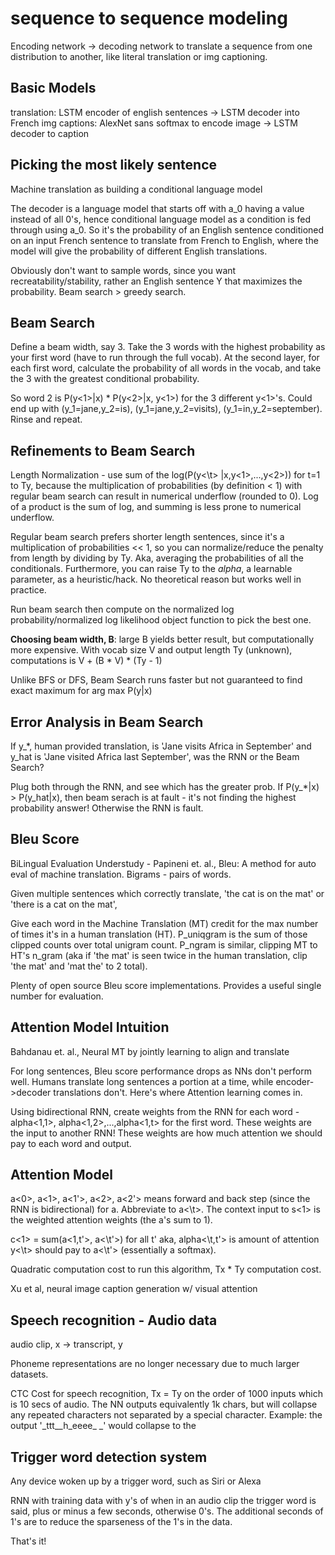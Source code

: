 # sequence to sequence modeling

Encoding network -> decoding network to translate a sequence from one distribution to another, like literal translation or img captioning.

## Basic Models
translation: LSTM encoder of english sentences -> LSTM decoder into French
img captions: AlexNet sans softmax to encode image -> LSTM decoder to caption

## Picking the most likely sentence
Machine translation as building a conditional language model

The decoder is a language model that starts off with a_0 having a value instead of all 0's, hence conditional language model as a condition is fed through using a_0. So it's the probability of an English sentence conditioned on an input French sentence to translate from French to English, where the model will give the probability of different English translations. 

Obviously don't want to sample words, since you want recreatability/stability, rather an English sentence Y that maximizes the probability. Beam search > greedy search.

## Beam Search
Define a beam width, say 3. Take the 3 words with the highest probability as your first word (have to run through the full vocab). At the second layer, for each first word, calculate the probability of all words in the vocab, and take the 3 with the greatest conditional probability. 

So word 2 is P(y<1>|x) * P(y<2>|x, y<1>) for the 3 different y<1>'s. Could end up with (y_1=jane,y_2=is), (y_1=jane,y_2=visits), (y_1=in,y_2=september). Rinse and repeat.

## Refinements to Beam Search
Length Normalization - use sum of the log(P(y<\t> |x,y<1>,...,y<2>)) for t=1 to Ty, because the multiplication of probabilities (by definition < 1) with regular beam search can result in numerical underflow (rounded to 0). Log of a product is the sum of log, and summing is less prone to numerical underflow. 

Regular beam search prefers shorter length sentences, since it's a multiplication of probabilities << 1, so you can normalize/reduce the penalty from length by dividing by Ty. Aka, averaging the probabilities of all the conditionals. Furthermore, you can raise Ty to the _alpha_, a learnable parameter, as a heuristic/hack. No theoretical reason but works well in practice.

Run beam search then compute on the normalized log probability/normalized log likelihood object function to pick the best one. 

__Choosing beam width, B__: large B yields better result, but computationally more expensive. With vocab size V and output length Ty (unknown), computations is V + (B * V) * (Ty - 1)

Unlike BFS or DFS, Beam Search runs faster but not guaranteed to find exact maximum for arg max P(y|x)

## Error Analysis in Beam Search
If y_*, human provided translation, is 'Jane visits Africa in September' and y_hat is 'Jane visited Africa last September', was the RNN or the Beam Search?

Plug both through the RNN, and see which has the greater prob. If P(y_\*|x) > P(y_hat|x), then beam serach is at fault - it's not finding the highest probability answer! Otherwise the RNN is fault.

## Bleu Score
BiLingual Evaluation Understudy - Papineni et. al., Bleu: A method for auto eval of machine translation. Bigrams - pairs of words.

Given multiple sentences which correctly translate, 'the cat is on the mat' or 'there is a cat on the mat', 

Give each word in the Machine Translation (MT) credit for the max number of times it's in a human translation (HT). P_uniqgram is the sum of those clipped counts over total unigram count. P_ngram is similar, clipping MT to HT's n_gram (aka if 'the mat' is seen twice in the human translation, clip 'the mat' and 'mat the' to 2 total).

Plenty of open source Bleu score implementations. Provides a useful single number for evaluation.

## Attention Model Intuition
Bahdanau et. al., Neural MT by jointly learning to align and translate

For long sentences, Bleu score performance drops as NNs don't perform well. Humans translate long sentences a portion at a time, while encoder->decoder translations don't. Here's where Attention learning comes in.

Using bidirectional RNN, create weights from the RNN for each word - alpha<1,1>, alpha<1,2>,...,alpha<1,t> for the first word. These weights are the input to another RNN! These weights are how much attention we should pay to each word and output.

## Attention Model
a<0>, a<1>, a<1'>, a<2>, a<2'> means forward and back step (since the RNN is bidirectional) for a. Abbreviate to a<\t>. The context input to s<1> is the weighted attention weights (the a's sum to 1). 

c<1> = sum(a<1,t'>, a<\t'>) for all t'
aka, alpha<\t,t'> is amount of attention y<\t> should pay to a<\t'> (essentially a softmax).

Quadratic computation cost to run this algorithm, Tx * Ty computation cost.

Xu et al, neural image caption generation w/ visual attention

## Speech recognition - Audio data
audio clip, x -> transcript, y

Phoneme representations are no longer necessary due to much larger datasets.

CTC Cost for speech recognition, Tx = Ty on the order of 1000 inputs which is 10 secs of audio. The NN outputs equivalently 1k chars, but will collapse any repeated characters not separated by a special character. Example: the output '\_ttt__h_eeee_ \_' would collapse to the

## Trigger word detection system
Any device woken up by a trigger word, such as Siri or Alexa

RNN with training data with y's of when in an audio clip the trigger word is said, plus or minus a few seconds, otherwise 0's. The additional seconds of 1's are to reduce the sparseness of the 1's in the data.

That's it!